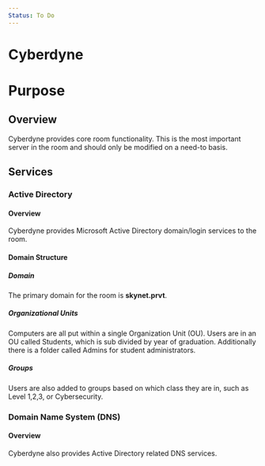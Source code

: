 ```yaml
---
Status: To Do
---
```

# Cyberdyne

# Purpose
## Overview
Cyberdyne provides core room functionality. This is the most important server in the room and should only be modified on a need-to basis.
## Services
### Active Directory
#### Overview
Cyberdyne provides Microsoft Active Directory domain/login services to the room.
#### Domain Structure
##### Domain
The primary domain for the room is **skynet.prvt**.
##### Organizational Units
Computers are all put within a single Organization Unit (OU).
Users are in an OU called Students, which is sub divided by year of graduation. Additionally there is a folder called Admins for student administrators.
##### Groups
Users are also added to groups based on which class they are in, such as Level 1,2,3, or Cybersecurity.
### Domain Name System (DNS)
#### Overview
Cyberdyne also provides Active Directory related DNS services.